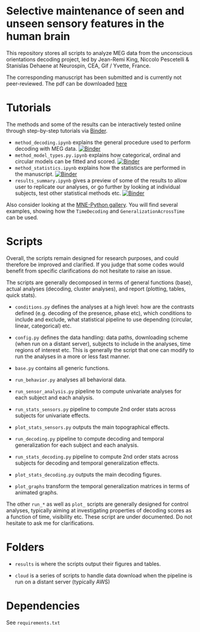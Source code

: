 Selective maintenance of seen and unseen sensory features in the human brain
============================================================================

This repository stores all scripts to analyze MEG data from the unconscious orientations decoding project, led by Jean-Remi King, Niccolo Pescetelli & Stanislas Dehaene at Neurospin, CEA, Gif / Yvette, France.

The corresponding manuscript has been submitted and is currently not peer-reviewed. The pdf can be downloaded [here](TODO)

Tutorials
=========

The methods and some of the results can be interactively tested online through step-by-step tutorials via [Binder](http://mybinder.org/).

* `method_decoding.ipynb` explains the general procedure used to perform decoding with MEG data. [![Binder](http://mybinder.org/badge.svg)](mybinder.org/repo/kingjr/decoding_unconscious_maintenance/tree/notebook/method_decoding.ipynb)
* `method_model_types.py.ipynb` explains how categorical, ordinal and circular models can be fitted and scored. [![Binder](http://mybinder.org/badge.svg)](mybinder.org/repo/kingjr/decoding_unconscious_maintenance/tree/notebook/method_model_types.py.ipynb)
* `method_statistics.ipynb` explains how the statistics are performed in the manuscript. [![Binder](http://mybinder.org/badge.svg)](mybinder.org/repo/kingjr/decoding_unconscious_maintenance/tree/notebook/method_statistics.ipynb)
* `results_summary.ipynb` gives a preview of some of the results to allow user to replicate our analyses, or go further by looking at individual subjects, test other statistical methods etc. [![Binder](http://mybinder.org/badge.svg)](mybinder.org/repo/kingjr/decoding_unconscious_maintenance/tree/notebook/results_summary.ipynb)

Also consider looking at the [MNE-Python gallery](http://martinos.org/mne/dev/auto_examples/). You will find several examples, showing how the `TimeDecoding` and `GeneralizationAcrossTime` can be used.

Scripts
=======

Overall, the scripts remain designed for research purposes, and could therefore be improved and clarified. If you judge that some codes would benefit from specific clarifications do not hesitate to raise an issue.

The scripts are generally decomposed in terms of general functions (base), actual analyses (decoding, cluster analyses), and report (plotting, tables, quick stats).

- `conditions.py` defines the analyses at a high level: how are the contrasts defined (e.g. decoding of the presence, phase etc), which conditions to include and exclude, what statistical pipeline to use depending (circular, linear, categorical) etc.

- `config.py` defines the data handling: data paths, downloading scheme (when run on a distant server), subjects to include in the analyses, time regions of interest etc. This is generally the script that one can modify to run the analyses in a more or less fast manner.

- `base.py` contains all generic functions.

- `run_behavior.py` analyses all behavioral data.

- `run_sensor_analysis.py` pipeline to compute univariate analyses for each subject and each analysis.

- `run_stats_sensors.py` pipeline to compute 2nd order stats across subjects for univariate effects.

- `plot_stats_sensors.py` outputs the main topographical effects.

- `run_decoding.py` pipeline to compute decoding and temporal generalization for each subject and each analysis.

- `run_stats_decoding.py` pipeline to compute 2nd order stats across subjects for decoding and temporal generalization effects.

- `plot_stats_decoding.py` outputs the main decoding figures.

- `plot_graphs` transform the temporal generalization matrices in terms of animated graphs.

The other `run_*` as well as `plot_` scripts are generally designed for control analyses, typically aiming at investigating properties of decoding scores as a function of time, visibility etc. These script are under documented. Do not hesitate to ask me for clarifications.

Folders
=======

- `results` is where the scripts output their figures and tables.

- `cloud` is a series of scripts to handle data download when the pipeline is run on a distant server (typically AWS)

Dependencies
============

See `requirements.txt`
